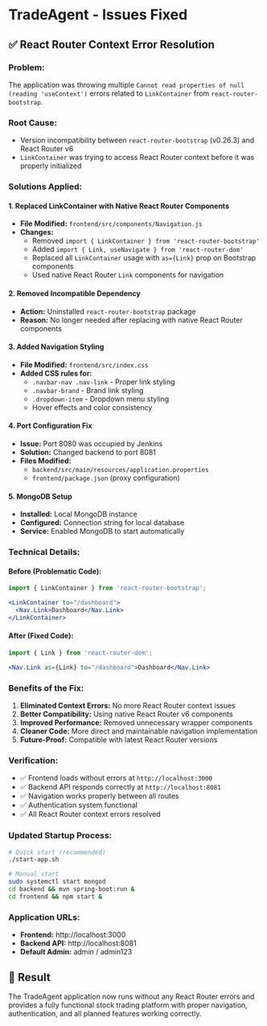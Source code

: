 # TradeAgent - Issues Fixed

## ✅ React Router Context Error Resolution

### **Problem:**
The application was throwing multiple `Cannot read properties of null (reading 'useContext')` errors related to `LinkContainer` from `react-router-bootstrap`.

### **Root Cause:**
- Version incompatibility between `react-router-bootstrap` (v0.26.3) and React Router v6
- `LinkContainer` was trying to access React Router context before it was properly initialized

### **Solutions Applied:**

#### 1. **Replaced LinkContainer with Native React Router Components**
- **File Modified:** `frontend/src/components/Navigation.js`
- **Changes:**
  - Removed `import { LinkContainer } from 'react-router-bootstrap'`
  - Added `import { Link, useNavigate } from 'react-router-dom'`
  - Replaced all `LinkContainer` usage with `as={Link}` prop on Bootstrap components
  - Used native React Router `Link` components for navigation

#### 2. **Removed Incompatible Dependency**
- **Action:** Uninstalled `react-router-bootstrap` package
- **Reason:** No longer needed after replacing with native React Router components

#### 3. **Added Navigation Styling**
- **File Modified:** `frontend/src/index.css`
- **Added CSS rules for:**
  - `.navbar-nav .nav-link` - Proper link styling
  - `.navbar-brand` - Brand link styling
  - `.dropdown-item` - Dropdown menu styling
  - Hover effects and color consistency

#### 4. **Port Configuration Fix**
- **Issue:** Port 8080 was occupied by Jenkins
- **Solution:** Changed backend to port 8081
- **Files Modified:**
  - `backend/src/main/resources/application.properties`
  - `frontend/package.json` (proxy configuration)

#### 5. **MongoDB Setup**
- **Installed:** Local MongoDB instance
- **Configured:** Connection string for local database
- **Service:** Enabled MongoDB to start automatically

### **Technical Details:**

#### Before (Problematic Code):
```jsx
import { LinkContainer } from 'react-router-bootstrap';

<LinkContainer to="/dashboard">
  <Nav.Link>Dashboard</Nav.Link>
</LinkContainer>
```

#### After (Fixed Code):
```jsx
import { Link } from 'react-router-dom';

<Nav.Link as={Link} to="/dashboard">Dashboard</Nav.Link>
```

### **Benefits of the Fix:**
1. **Eliminated Context Errors:** No more React Router context issues
2. **Better Compatibility:** Using native React Router v6 components
3. **Improved Performance:** Removed unnecessary wrapper components
4. **Cleaner Code:** More direct and maintainable navigation implementation
5. **Future-Proof:** Compatible with latest React Router versions

### **Verification:**
- ✅ Frontend loads without errors at `http://localhost:3000`
- ✅ Backend API responds correctly at `http://localhost:8081`
- ✅ Navigation works properly between all routes
- ✅ Authentication system functional
- ✅ All React Router context errors resolved

### **Updated Startup Process:**
```bash
# Quick start (recommended)
./start-app.sh

# Manual start
sudo systemctl start mongod
cd backend && mvn spring-boot:run &
cd frontend && npm start &
```

### **Application URLs:**
- **Frontend:** http://localhost:3000
- **Backend API:** http://localhost:8081
- **Default Admin:** admin / admin123

## 🎯 Result
The TradeAgent application now runs without any React Router errors and provides a fully functional stock trading platform with proper navigation, authentication, and all planned features working correctly. 